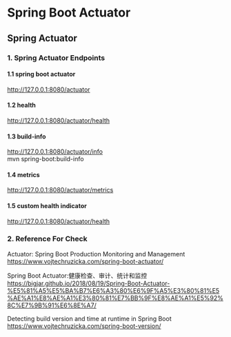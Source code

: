 # **Spring Boot Actuator**

## Spring Actuator

### 1. Spring Actuator Endpoints

#### 1.1 spring boot actuator
http://127.0.0.1:8080/actuator

#### 1.2 health  
http://127.0.0.1:8080/actuator/health  
  
#### 1.3 build-info  
http://127.0.0.1:8080/actuator/info  
mvn spring-boot:build-info

#### 1.4 metrics
http://127.0.0.1:8080/actuator/metrics

#### 1.5 custom health indicator
http://127.0.0.1:8080/actuator/health  

### 2. Reference For Check
Actuator: Spring Boot Production Monitoring and Management  
https://www.vojtechruzicka.com/spring-boot-actuator/   

Spring Boot Actuator:健康检查、审计、统计和监控
https://bigjar.github.io/2018/08/19/Spring-Boot-Actuator-%E5%81%A5%E5%BA%B7%E6%A3%80%E6%9F%A5%E3%80%81%E5%AE%A1%E8%AE%A1%E3%80%81%E7%BB%9F%E8%AE%A1%E5%92%8C%E7%9B%91%E6%8E%A7/

Detecting build version and time at runtime in Spring Boot  
https://www.vojtechruzicka.com/spring-boot-version/    